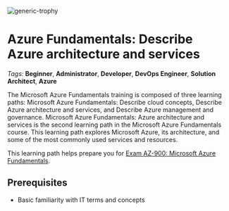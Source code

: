 ![generic-trophy](https://user-images.githubusercontent.com/94882786/203649375-2252c7fd-1be7-4e51-b6a2-15895a840a85.svg)

# Azure Fundamentals: Describe Azure architecture and services

_Tags:_
**Beginner**,
**Administrator**,
**Developer**,
**DevOps Engineer**,
**Solution Architect**,
**Azure**

The Microsoft Azure Fundamentals training is composed of three learning paths: Microsoft Azure Fundamentals: Describe cloud concepts, Describe Azure architecture and services, and Describe Azure management and governance. Microsoft Azure Fundamentals: Azure architecture and services is the second learning path in the Microsoft Azure Fundamentals course. This learning path explores Microsoft Azure, its architecture, and some of the most commonly used services and resources.

This learning path helps prepare you for [Exam AZ-900: Microsoft Azure Fundamentals](https://learn.microsoft.com/certifications/exams/az-900/).

## Prerequisites

-   Basic familiarity with IT terms and concepts
